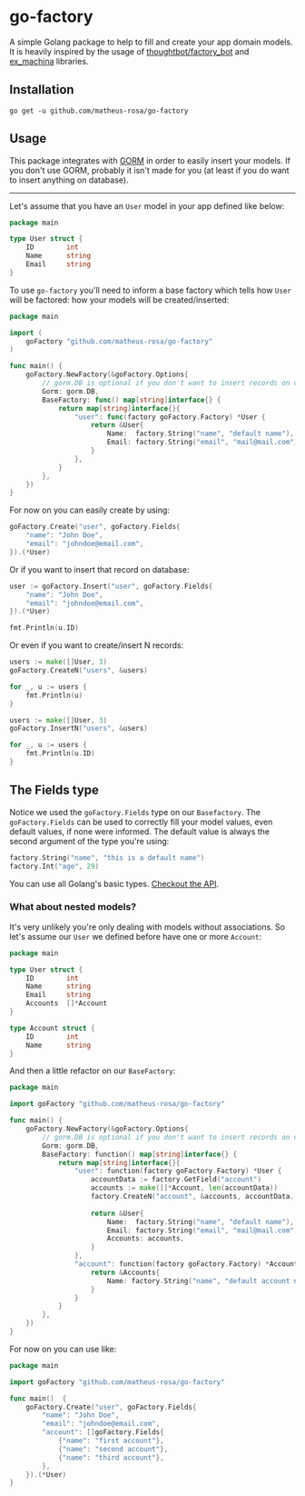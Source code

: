 # go-factory

A simple Golang package to help to fill and create your app domain models. 
It is heavily inspired by the usage of [thoughtbot/factory_bot](https://github.com/thoughtbot/factory_bot)
and [ex_machina](https://github.com/thoughtbot/ex_machina) libraries.

## Installation

```shell
go get -u github.com/matheus-rosa/go-factory
```

## Usage

This package integrates with [GORM](https://github.com/go-gorm/gorm) in order to easily insert your models.
If you don't use GORM, probably it isn't made for you (at least if you do want to insert anything on database).

---
Let's assume that you have an `User` model in your app defined like below:

```go
package main

type User struct {
    ID        int
    Name      string
    Email     string
}
```

To use `go-factory` you'll need to inform a base factory which tells how `User` will be factored:
how your models will be created/inserted:

```go
package main

import (
	goFactory "github.com/matheus-rosa/go-factory"
)

func main() {
	goFactory.NewFactory(&goFactory.Options{ 
		// gorm.DB is optional if you don't want to insert records on database 
		Gorm: gorm.DB, 
		BaseFactory: func() map[string]interface{} {
			return map[string]interface{}{
				"user": func(factory goFactory.Factory) *User {
					return &User{
						Name:  factory.String("name", "default name"),
						Email: factory.String("email", "mail@mail.com"),
					}
				},
			}
		},
	})
}
```

For now on you can easily create by using:

```go
goFactory.Create("user", goFactory.Fields{
	"name": "John Doe",
	"email": "johndoe@email.com",
}).(*User)
```

Or if you want to insert that record on database:

```go
user := goFactory.Insert("user", goFactory.Fields{
	"name": "John Doe",
	"email": "johndoe@email.com",
}).(*User)

fmt.Println(u.ID)
```

Or even if you want to create/insert N records:

```go
users := make([]User, 3)
goFactory.CreateN("users", &users)

for _, u := users {
	fmt.Println(u)
}
```

```go
users := make([]User, 3)
goFactory.InsertN("users", &users)

for _, u := users {
	fmt.Println(u.ID)
}
```

## The Fields type

Notice we used the `goFactory.Fields` type on our `Basefactory`.
The `goFactory.Fields` can be used to correctly fill your model values, even default values,
if none were informed. The default value is always the second argument of the type you're using:

```go
factory.String("name", "this is a default name")
factory.Int("age", 29)
```

You can use all Golang's basic types. [Checkout the API](https://github.com/matheus-rosa/go-factory/blob/master/fields.go).

### What about nested models?

It's very unlikely you're only dealing with models without associations.
So let's assume our `User` we defined before have one or more `Account`:

```go
package main

type User struct {
    ID        int
    Name      string
    Email     string
    Accounts  []*Account
}

type Account struct {
    ID        int
    Name      string
}
```

And then a little refactor on our `BaseFactory`:

```go
package main

import goFactory "github.com/matheus-rosa/go-factory"

func main() {
	goFactory.NewFactory(&goFactory.Options{
		// gorm.DB is optional if you don't want to insert records on database 
		Gorm: gorm.DB, 
		BaseFactory: function() map[string]interface{} {
			return map[string]interface{}{
				"user": function(factory goFactory.Factory) *User {
					accountData := factory.GetField("account")
					accounts := make([]*Account, len(accountData))
					factory.CreateN("account", &accounts, accountData...)					
					
					return &User{
						Name:  factory.String("name", "default name"), 
						Email: factory.String("email", "mail@mail.com"), 
						Accounts: accounts,
					}
				}, 
				"account": function(factory goFactory.Factory) *Accounts {
					return &Accounts{
						Name: factory.String("name", "default account name"),
					}
				}
			}
		},
	})
}
```

For now on you can use like:

```go
package main

import goFactory "github.com/matheus-rosa/go-factory"

func main()  {
	goFactory.Create("user", goFactory.Fields{
		"name": "John Doe",
		"email": "johndoe@email.com",
		"account": []goFactory.Fields{
			{"name": "first account"},
			{"name": "second account"},
			{"name": "third account"},
		},
	}).(*User)
}
```
